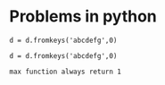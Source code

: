# Problems in python

`d = d.fromkeys('abcdefg',0)`

`d = d.fromkeys('abcdefg',0)`

```text
max function always return 1
```

```text

```

